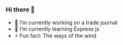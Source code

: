 ### Hi there 👋

- 🔭 I’m currently working on a trade journal
- 🌱 I’m currently learning Express js
- ⚡ Fun fact: The ways of the wind
